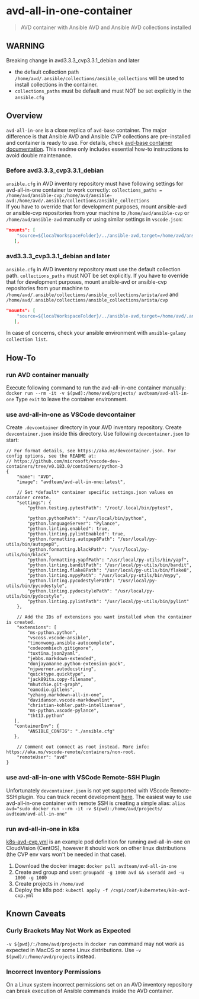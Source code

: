 # avd-all-in-one-container

> AVD container with Ansible AVD and Ansible AVD collections installed

## WARNING

Breaking change in avd3.3.3_cvp3.3.1_debian and later

- the default collection path `/home/avd/.ansible/collections/ansible_collections` will be used to install collections in the container.
- `collections_paths` must be default and must NOT be set explicitly in the `ansible.cfg`

## Overview

`avd-all-in-one` is a close replica of `avd-base` container. The major difference is that Ansible AVD and Ansible CVP collections are pre-installed and container is ready to use.
For details, check [avd-base container documentation](https://github.com/arista-netdevops-community/docker-avd-base). This readme only includes essential how-to instructions to avoid double maintenance.

### Before avd3.3.3_cvp3.3.1_debian

`ansible.cfg` in AVD inventory repository must have following settings for avd-all-in-one container to work correctly: `collections_paths = /home/avd/ansible-cvp:/home/avd/ansible-avd:/home/avd/.ansible/collections/ansible_collections`  
If you have to override that for development purposes, mount ansible-avd or ansible-cvp repositories from your machine to `/home/avd/ansible-cvp` or `/home/avd/ansible-avd` manually or using similar settings in `vscode.json`:

```json
"mounts": [
    "source=${localWorkspaceFolder}/../ansible-avd,target=/home/avd/ansible-avd,type=bind,consistency=cached,readonly=true"
   ],
```

### avd3.3.3_cvp3.3.1_debian and later

`ansible.cfg` in AVD inventory repository must use the default collection path. `collections_paths` must NOT be set explicitly.
If you have to override that for development purposes, mount ansible-avd or ansible-cvp repositories from your machine to `/home/avd/.ansible/collections/ansible_collections/arista/avd` and `/home/avd/.ansible/collections/ansible_collections/arista/cvp`

```json
"mounts": [
    "source=${localWorkspaceFolder}/../ansible-avd,target=/home/avd/.ansible/collections/ansible_collections/arista/avd,type=bind,consistency=cached,readonly=true"
   ],
```

In case of concerns, check your ansible environment with `ansible-galaxy collection list`.

## How-To

### run AVD container manually

Execute following command to run the avd-all-in-one container manually:
`docker run --rm -it -v $(pwd):/home/avd/projects/ avdteam/avd-all-in-one`
Type `exit` to leave the container environment.

### use avd-all-in-one as VSCode devcontainer

Create `.devcontainer` directory in your AVD inventory repository. Create `devcontainer.json` inside this directory.
Use following `devcontainer.json` to start:

```jsonc
// For format details, see https://aka.ms/devcontainer.json. For config options, see the README at:
// https://github.com/microsoft/vscode-dev-containers/tree/v0.183.0/containers/python-3
{
    "name": "AVD",
    "image": "avdteam/avd-all-in-one:latest",

    // Set *default* container specific settings.json values on container create.
    "settings": { 
        "python.testing.pytestPath": "/root/.local/bin/pytest",

        "python.pythonPath": "/usr/local/bin/python",
        "python.languageServer": "Pylance",
        "python.linting.enabled": true,
        "python.linting.pylintEnabled": true,
        "python.formatting.autopep8Path": "/usr/local/py-utils/bin/autopep8",
        "python.formatting.blackPath": "/usr/local/py-utils/bin/black",
        "python.formatting.yapfPath": "/usr/local/py-utils/bin/yapf",
        "python.linting.banditPath": "/usr/local/py-utils/bin/bandit",
        "python.linting.flake8Path": "/usr/local/py-utils/bin/flake8",
        "python.linting.mypyPath": "/usr/local/py-utils/bin/mypy",
        "python.linting.pycodestylePath": "/usr/local/py-utils/bin/pycodestyle",
        "python.linting.pydocstylePath": "/usr/local/py-utils/bin/pydocstyle",
        "python.linting.pylintPath": "/usr/local/py-utils/bin/pylint"
    },

    // Add the IDs of extensions you want installed when the container is created.
    "extensions": [
        "ms-python.python",
        "vscoss.vscode-ansible",
        "timonwong.ansible-autocomplete",
        "codezombiech.gitignore",
        "tuxtina.json2yaml",
        "jebbs.markdown-extended",
        "donjayamanne.python-extension-pack",
        "njpwerner.autodocstring",
        "quicktype.quicktype",
        "jack89ita.copy-filename",
        "mhutchie.git-graph",
        "eamodio.gitlens",
        "yzhang.markdown-all-in-one",
        "davidanson.vscode-markdownlint",
        "christian-kohler.path-intellisense",
        "ms-python.vscode-pylance",
        "tht13.python"
   ],
   "containerEnv": {
        "ANSIBLE_CONFIG": "./ansible.cfg"
   },

    // Comment out connect as root instead. More info: https://aka.ms/vscode-remote/containers/non-root.
    "remoteUser": "avd"
}
```

### use avd-all-in-one with VSCode Remote-SSH Plugin

Unfortunately `devcontainer.json` is not yet supported with VScode Remote-SSH plugin. You can track recent development [here](https://github.com/microsoft/vscode-remote-release/issues/2994).
The easiest way to use avd-all-in-one container with remote SSH is creating a simple alias: `alias avd="sudo docker run --rm -it -v $(pwd):/home/avd/projects/ avdteam/avd-all-in-one"`


### run avd-all-in-one in k8s

[k8s-avd-cvp.yml](k8s-avd-cvp.yml) is an example pod definition for running avd-all-in-one on CloudVision (CentOS), however
it should work on other linux distributions (the CVP env vars won't be needed in that case).

1. Download the docker image: `docker pull avdteam/avd-all-in-one`
2. Create avd group and user: `groupadd -g 1000 avd && useradd avd -u 1000 -g 1000`
3. Create projects in `/home/avd`
4. Deploy the k8s pod: `kubectl apply -f /cvpi/conf/kubernetes/k8s-avd-cvp.yml`

## Known Caveats

### Curly Brackets May Not Work as Expected

`-v ${pwd}/:/home/avd/projects` in `docker run` command may not work as expected in MacOS or some Linux distributions. Use `-v $(pwd)/:/home/avd/projects` instead.

### Incorrect Inventory Permissions

On a Linux system incorrect permissions set on an AVD inventory repository can break execution of Ansible commands inside the AVD container.
